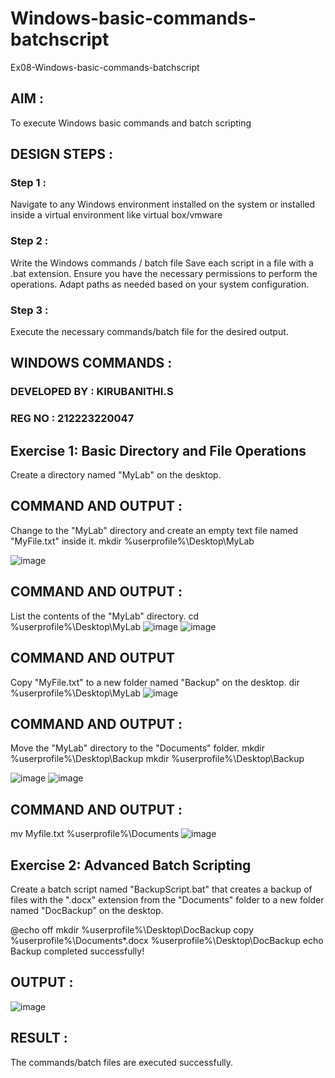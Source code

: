 # Windows-basic-commands-batchscript

Ex08-Windows-basic-commands-batchscript

## AIM :

To execute Windows basic commands and batch scripting

## DESIGN STEPS :

### Step 1 :

Navigate to any Windows environment installed on the system or installed inside a virtual environment like virtual box/vmware 

### Step 2 :

Write the Windows commands / batch file
Save each script in a file with a .bat extension.
Ensure you have the necessary permissions to perform the operations.
Adapt paths as needed based on your system configuration.

### Step 3 :

Execute the necessary commands/batch file for the desired output. 




## WINDOWS COMMANDS :

### DEVELOPED BY : KIRUBANITHI.S
### REG NO : 212223220047

## Exercise 1: Basic Directory and File Operations

Create a directory named "MyLab" on the desktop.


## COMMAND AND OUTPUT :

Change to the "MyLab" directory and create an empty text file named "MyFile.txt" inside it.
mkdir %userprofile%\Desktop\MyLab

![image](https://github.com/Jeevithaelumalai/Windows-basic-commands-batchscript/assets/118708245/e20f8141-6596-43d5-b989-2d2dab0d0dda)

## COMMAND AND OUTPUT :

List the contents of the "MyLab" directory.
cd %userprofile%\Desktop\MyLab
![image](https://github.com/Jeevithaelumalai/Windows-basic-commands-batchscript/assets/118708245/d27849bc-c467-4873-8c79-f7428a160e8c)
![image](https://github.com/Jeevithaelumalai/Windows-basic-commands-batchscript/assets/118708245/1fa80caf-e9f6-43b8-ae3b-32796202e14c)


## COMMAND AND OUTPUT

Copy "MyFile.txt" to a new folder named "Backup" on the desktop.
dir %userprofile%\Desktop\MyLab
![image](https://github.com/Jeevithaelumalai/Windows-basic-commands-batchscript/assets/118708245/40de307a-60ec-44ed-a9d2-94ed73c8d346)

## COMMAND AND OUTPUT :

Move the "MyLab" directory to the "Documents" folder.
mkdir %userprofile%\Desktop\Backup
mkdir %userprofile%\Desktop\Backup

![image](https://github.com/Jeevithaelumalai/Windows-basic-commands-batchscript/assets/118708245/47278c6b-2a0d-45f3-bdb9-2f0cc267fbc3)
![image](https://github.com/Jeevithaelumalai/Windows-basic-commands-batchscript/assets/118708245/364ae2ec-b6ff-4583-b92f-bbc9533b06d0)


## COMMAND AND OUTPUT :

mv Myfile.txt %userprofile%\Documents
![image](https://github.com/Jeevithaelumalai/Windows-basic-commands-batchscript/assets/118708245/99f98df3-adcf-47a5-befb-fdd0122af505)

## Exercise 2: Advanced Batch Scripting

Create a batch script named "BackupScript.bat" that creates a backup of files with the ".docx" extension from the "Documents" folder to a new folder named "DocBackup" on the desktop.


@echo off
mkdir %userprofile%\Desktop\DocBackup
copy %userprofile%\Documents\*.docx %userprofile%\Desktop\DocBackup
echo Backup completed successfully!


## OUTPUT :
![image](https://github.com/Jeevithaelumalai/Windows-basic-commands-batchscript/assets/118708245/c9ec83f6-a056-4184-8124-df0c065cc7e9)


## RESULT :

The commands/batch files are executed successfully.

